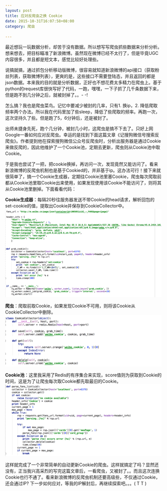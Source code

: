 ```yaml
---
layout: post
title: 应对反爬虫之换 Cookie
date: 2015-10-31T16:07:58+08:00
category: 爬虫

---
```



最近想玩一玩数据分析，却苦于没有数据。所以想写写爬虫抓些数据来分析分析。想来想去，把目标瞄准了新浪微博。虽然现在微博已经不太行了，但是毕竟UGC内容很多，并且都是短文本，感觉比较好处理些。

说搞就搞，通过抓包分析移动版微博，很容易就知道新浪微博的api接口（获取粉丝列表，获取微博列表），更爽的是，这些接口不需要登陆态，并且返回的都是json数据。本来我的目的就是分析数据，正好也不想花费太多精力在爬虫上。基于python的request库很快写好了代码，一跑，嘿嘿，一下子抓了几千条数据下来，但是跑不到几分钟之后，就被封掉了。。- -!

怎么搞？我也是爬虫菜鸟。记忆中要减少被封的几率，只有1. 换ip，2. 降低爬取频率两个办法。所以我在代码里加了些sleep，降低了些爬取的频率。再跑一次，这次坚持久了些。但是跑了5，6分钟后，还是被封了。

出师未捷身先死，跑个几分钟，被封几小时，这爬虫是搞不下去了。只好上网Google一番如何应对反爬虫。幸运的是找到下面这篇文章《记搜狗微信号搜索反爬虫》。作者提到他在探索搜狗微信公众号反爬虫时，分析出服务器是通过Cookie来做反爬的，因此他维护了一个Cookie池，定期去更新，爬虫则从Cookie池中取Cookie。

于是我也尝试了一把，把cookie换掉，再访问一次，发现竟然又能访问了。看来新浪微博的反爬虫机制也是基于Cookied的，并非基于ip。这办法可行！接下来就很简单了，搞一个Cookie生成器，定期往Cookie池里塞Cookie，爬虫每次爬取前都从Cookie池里取Cookie出来使用，如果发现使用该Cookie不能访问了，则将其从Cookie池里删掉。下面看看代码：

**Cookie生成器**：每隔20秒往服务器发送不带Cookie的head请求，解析回包的set-cookie的值，提取出Cookie并保存到CookieCollector中。
<img src="/assets/images/clever-way-of-using-cookie/cookie-generator.png" alt="Cookie生成器" title="Cookie生成器" width="800" />

**爬虫**：爬取前取Cookie，如果发现Cookie不可用，则将该Cookie从CookieCollector中删除。
<img src="/assets/images/clever-way-of-using-cookie/cookie-pool.png" alt="cookie池" title="cookie池" width="800" />

**Cookie池**：这里我采用了Redis的有序集合来实现，score值则为获取到Cookie的时间，这是为了让爬虫每次取Cookie都先取最旧的Cookie。
<img src="/assets/images/clever-way-of-using-cookie/crawler.png" alt="爬虫" title="爬虫" width="800" />

这样就完成了一个非常简单的自动更新Cookie的爬虫。这样就搞定了吗？显然还没有，正当我兴高采烈的写完这篇文章后，一看爬虫，又被封了。。而且这次连换Cookie也行不通了。看来新浪微博的反爬虫机制还要高级些，不仅通过Cookie，还会通过IP? 下一步如何应对，等我的IP解封后，再继续探索吧。。。( T T )

